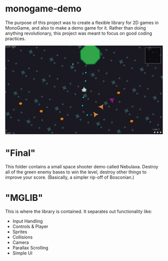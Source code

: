 # monogame-demo
The purpose of this project was to create a flexible library for 2D games in MonoGame, and also to make a demo game for it.
Rather than doing anything revolutionary, this project was meant to focus on good coding practices.

![monogame-demo](nebulaxa.gif?raw=true)

# "Final"
This folder contains a small space shooter demo called Nebulaxa. Destroy all of the green enemy bases to win the level, destroy other things to improve your score. (Basically, a simpler rip-off of Bosconian.)

# "MGLIB"
This is where the library is contained. It separates out functionality like:
* Input Handling
* Controls & Player
* Sprites
* Collisions
* Camera
* Parallax Scrolling
* Simple UI
